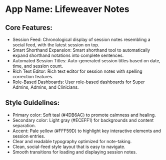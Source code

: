 # **App Name**: Lifeweaver Notes

## Core Features:

- Session Feed: Chronological display of session notes resembling a social feed, with the latest session on top.
- Smart Shorthand Expansion: Smart shorthand tool to automatically expand shorthand notations into complete sentences.
- Automated Session Titles: Auto-generated session titles based on date, time, and session count.
- Rich Text Editor: Rich text editor for session notes with spelling correction features.
- Role-Based Dashboards: User role-based dashboards for Super Admins, Admins, and Clinicians.

## Style Guidelines:

- Primary color: Soft teal (#4DB6AC) to promote calmness and healing.
- Secondary color: Light gray (#ECEFF1) for backgrounds and content separation.
- Accent: Pale yellow (#FFF59D) to highlight key interactive elements and session entries.
- Clear and readable typography optimized for note-taking.
- Clean, social-feed style layout that is easy to navigate.
- Smooth transitions for loading and displaying session notes.